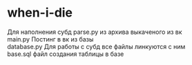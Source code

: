 # when-i-die
<div>Для наполнения субд parse.py из архива выкаченого из вк</div>
<div>main.py Постинг в вк из базы<div>
<div>database.py Для работы с субд все файлы линкуются с ним</div>
<div>base.sql файл создания таблицы в базе</div>
